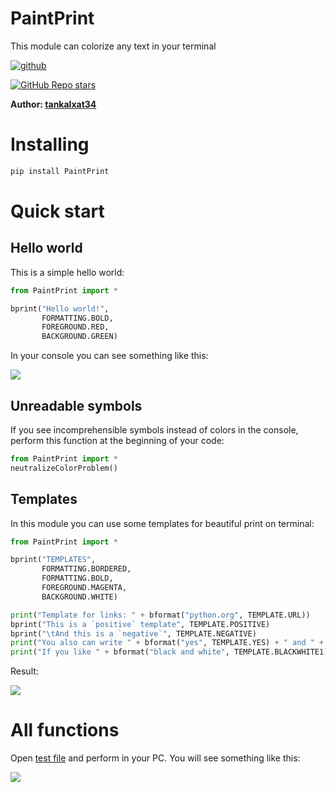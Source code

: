 # PaintPrint
This module can colorize any text in your terminal

[![github](https://img.shields.io/badge/-git%20hub-black?style=for-the-badge&logo=github)](https://github.com/tankalxat34/PaintPrint)

[![GitHub Repo stars](https://img.shields.io/github/stars/tankalxat34/PaintPrint?style=social)](https://github.com/tankalxat34/PaintPrint)

**Author: [tankalxat34](mailto:tankalxat34@gmail.com?subject=User%20of%20UploadgramPyAPI)**

# Installing
```bat
pip install PaintPrint
```

# Quick start

## Hello world
This is a simple hello world:
```python
from PaintPrint import *

bprint("Hello world!", 
       FORMATTING.BOLD, 
       FOREGROUND.RED, 
       BACKGROUND.GREEN)
```
In your console you can see something like this:

<img src="https://sun9-51.userapi.com/impg/IT0eADkdwaa9P-ioqdvS5odxwRDkMQovT0Wflw/issddN7LQOs.jpg?size=1009x432&quality=96&sign=9ef43db819f6b795dea2736da8856808&type=album"/>

## Unreadable symbols
If you see incomprehensible symbols instead of colors in the console, perform this function at the beginning of your code:
```python
from PaintPrint import *
neutralizeColorProblem()
```

## Templates
In this module you can use some templates for beautiful print on terminal:

```python
from PaintPrint import *

bprint("TEMPLATES", 
       FORMATTING.BORDERED, 
       FORMATTING.BOLD, 
       FOREGROUND.MAGENTA, 
       BACKGROUND.WHITE)

print("Template for links: " + bformat("python.org", TEMPLATE.URL))
bprint("This is a `positive` template", TEMPLATE.POSITIVE)
bprint("\tAnd this is a `negative`", TEMPLATE.NEGATIVE)
print("You also can write " + bformat("yes", TEMPLATE.YES) + " and " + bformat("no", TEMPLATE.NO) + " like here")
print("If you like " + bformat("black and white", TEMPLATE.BLACKWHITE1) + " or " + bformat("white and black", TEMPLATE.BLACKWHITE2) + " you can using special templates!")
```

Result:

<img src="https://sun9-32.userapi.com/impg/LannX-z_IBqLVLfRX9wGq2xDy7CihWleznmfkw/M_3K9UTjZGA.jpg?size=1009x432&quality=96&sign=88fb94abe1bb88aa4426fb8cd3b14533&type=album"/>

# All functions
Open [test file](https://github.com/tankalxat34/PaintPrint/blob/main/test_PaintPrint.py) and perform in your PC. You will see something like this:

<img src="https://sun9-37.userapi.com/impg/NWYKY66TbieKB8XnhJmfrUvzwE9DQIeEwKApaQ/IOxQmPAm2Ys.jpg?size=1009x959&quality=96&sign=cd7ce7251d980a6cbbb8cea85c6d42d8&type=album"/>

